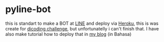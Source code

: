 # pyline-bot

this is standart to make a BOT at [LINE](https://line.me/en/) and deploy via [Heroku](https://www.heroku.com/), this is was create for [dicoding challenge](https://www.dicoding.com/), but unfortunatelly i can't finish that.
I have also make tutorial how to deploy that in [my blog](http://reopucino.com/2017/02/deploy-line-python-heroku/) (in Bahasa)
